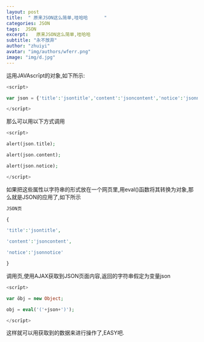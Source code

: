 ```yaml
---
layout: post
title:  " 原来JSON这么简单,哇哈哈      "
categories: JSON
tags:  JSON
excerpt:   原来JSON这么简单,哇哈哈 
subtitle: "永不放弃"
author: "zhuiyi"
avatar: "img/authors/wferr.png"
image: "img/d.jpg"
---
```


运用JAVAscrīpt的对象,如下所示:
```php
<scrīpt>

var json = {'title':'jsontitle','content':'jsoncontent','notice':'jsonnotice'};

</scrīpt>
```
那么可以用以下方式调用
```php
<scrīpt>

alert(json.title);

alert(json.content);

alert(json.notice);

</scrīpt>
```
如果把这些属性以字符串的形式放在一个网页里,用eval()函数将其转换为对象,那么就是JSON的应用了,如下所示
```php
JSON页

{

'title':'jsontitle',

'content':'jsoncontent',

'notice':'jsonnotice'

}
```
调用页,使用AJAX获取到JSON页面内容,返回的字符串假定为变量json
```php
<scrīpt>

var ōbj = new Object;

obj = eval('('+json+')');

</scrīpt>
```
这样就可以用获取到的数据来进行操作了,EASY吧.